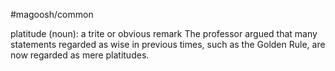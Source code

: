 #magoosh/common

platitude (noun): a trite or obvious remark 
The professor argued that many statements regarded as wise in previous times, such as the Golden Rule, 
are now regarded as mere platitudes. 
